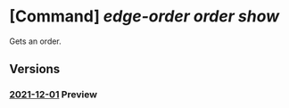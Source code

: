 # [Command] _edge-order order show_

Gets an order.

## Versions

### [2021-12-01](/Resources/mgmt-plane/L3N1YnNjcmlwdGlvbnMve30vcmVzb3VyY2Vncm91cHMve30vcHJvdmlkZXJzL21pY3Jvc29mdC5lZGdlb3JkZXIvbG9jYXRpb25zL3t9L29yZGVycy97fQ==/2021-12-01.xml) **Preview**

<!-- mgmt-plane /subscriptions/{}/resourcegroups/{}/providers/microsoft.edgeorder/locations/{}/orders/{} 2021-12-01 -->
